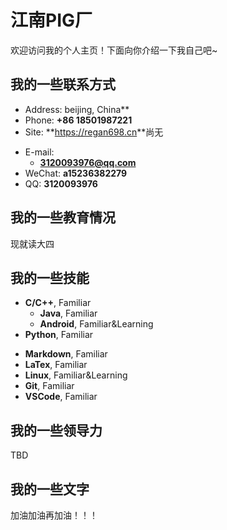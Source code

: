 # 江南PIG厂

欢迎访问我的个人主页！下面向你介绍一下我自己吧~

<!-- slide -->

## 我的一些联系方式

- Address: beijing, China**
- Phone: **+86 18501987221**
- Site: **<https://regan698.cn>**尚无

<!-- slide vertical=true -->

- E-mail:
  - **[3120093976@qq.com](mailto:3120093976@qq.com)**
- WeChat: **a15236382279**
- QQ: **3120093976**

<!-- slide -->

## 我的一些教育情况

<!-- slide vertical=true -->

现就读大四

<!-- slide -->


## 我的一些技能

<!-- slide vertical=true -->

- **C/C++**, Familiar
  - **Java**, Familiar
  - **Android**, Familiar&Learning
- **Python**, Familiar

<!-- slide vertical=true -->

- **Markdown**, Familiar
- **LaTex**, Familiar
- **Linux**, Familiar&Learning
- **Git**, Familiar
- **VSCode**, Familiar

<!-- slide -->

## 我的一些领导力

TBD

<!-- slide -->

## 我的一些文字

加油加油再加油！！！
